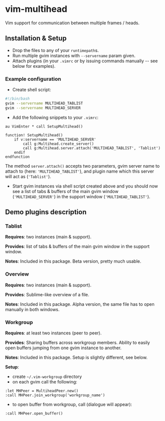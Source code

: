 # vim-multihead
Vim support for communication between multiple frames / heads.

## Installation & Setup
* Drop the files to any of your `runtimepath`s.
* Run multiple gvim instances with `--servername` param given.
* Attach plugins (in your `.vimrc` or by issuing commands manually -- see below for examples).

### Example configuration
* Create shell script:
```bash
#!/bin/bash
gvim --servername MULTIHEAD_TABLIST
gvim --servername MULTIHEAD_SERVER
```

* Add the following snippets to your `.vimrc`:
```vim
au VimEnter * call SetupMultihead()

function! SetupMultihead()
    if v:servername == 'MULTIHEAD_SERVER'
        call g:Multihead.create_server()
        call g:Multihead.server.attach('MULTIHEAD_TABLIST', 'Tablist')
    endif
endfunction
```

The method `server.attach()` accepts two parameters, gvim server name to attach to (here: `'MULTIHEAD_TABLIST'`), and plugin name which this server will act as (`'Tablist'`).

* Start gvim instances via shell script created above and you should now see a list of tabs & buffers of the main gvim window (`'MULTIHEAD_SERVER'`) in the support window (`'MULTIHEAD_TABLIST'`).


## Demo plugins description

### Tablist
**Requires**: two instances (main & support).

**Provides**: list of tabs & buffers of the main gvim window in the support window.

**Notes**: Included in this package. Beta version, pretty much usable.

### Overview
**Requires**: two instances (main & support).

**Provides**: Sublime-like overview of a file.

**Notes**: Included in this package. Alpha version, the same file has to open manually in both windows.

### Workgroup
**Requires**: at least two instances (peer to peer).

**Provides**: Sharing buffers across workgroup members. Ability to easily open buffers jumping from one gvim instance to another.

**Notes**: Included in this package. Setup is slightly different, see below.

**Setup**:
* create `~/.vim-workgroup` directory
* on each gvim call the following:
```
:let MHPeer = MultiheadPeer.new()
:call MHPeer.join_workgroup('workgroup_name')
```
* to open buffer from workgroup, call (dialogue will appear):
```
:call MHPeer.open_buffer()
```
